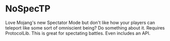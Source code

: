# NoSpecTP
Love Mojang's new Spectator Mode but don't like how your players can teleport like some sort of omniscient being? Do something about it. Requires ProtocolLib. This is great for spectating battles. Even includes an API.

